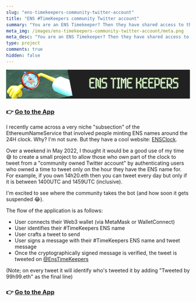 ```yaml
---
slug: "ens-timekeepers-community-twitter-account"
title: "ENS #TimeKeepers community Twitter account"
summary: "You are an ENS Timekeeper? Then they have shared access to this Twitter account"
meta_img: /images/ens-timekeepers-community-twitter-account/meta.png
meta_desc: "You are an ENS Timekeeper? Then they have shared access to this Twitter account"
type: project
comments: true
hidden: false
---
```


![Banner](./images/ens-timekeepers-community-twitter-account/banner.png)

### 👉 [Go to the App](/projects/ens-time-keepers)

I recently came across a very niche "subsection" of the EthereumNameService that involved people minting ENS names around the 24H clock. Why? I'm not sure. But they have a cool website: [ENSClock](https://ensclock.com/).

Over a weekend in May 2022, I thought it would be a good use of my time 😅 to create a small project to allow those who own part of the clock to tweet from a "community owned Twitter account" by authenticating users who owned a time to tweet only on the hour they have the ENS name for. For example, if you own 14h20.eth then you can tweet every day but only if it is between 1400UTC and 1459UTC (inclusive).

I'm excited to see where the community takes the bot (and how soon it gets suspended 😂).

The flow of the application is as follows:

* User connects their Web3 wallet (via MetaMask or WalletConnect)
* User identifies their #TimeKeepers ENS name
* User crafts a tweet to send
* User signs a message with their #TimeKeepers ENS name and tweet message
* Once the cryptographically signed message is verified, the tweet is tweeted on [@EnsTimeKeepers](https://twitter.com/EnsTimeKeepers)

(Note; on every tweet it will identify who's tweeted it by adding "Tweeted by 99h99.eth" as the final line)

### 👉 [Go to the App](/projects/ens-time-keepers)